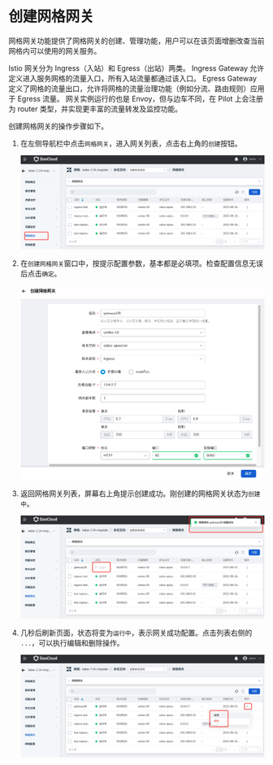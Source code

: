 # 创建网格网关

网格网关功能提供了网格网关的创建、管理功能，用户可以在该页面增删改查当前网格内可以使用的网关服务。

Istio 网关分为 Ingress（入站）和 Egress（出站）两类。
Ingress Gateway 允许定义进入服务网格的流量入口，所有入站流量都通过该入口。
Egress Gateway 定义了网格的流量出口，允许将网格的流量治理功能（例如分流、路由规则）应用于 Egress 流量。
网关实例运行的也是 Envoy，但与边车不同，在 Pilot 上会注册为 router 类型，并实现更丰富的流量转发及监控功能。

创建网格网关的操作步骤如下。

1. 在左侧导航栏中点击`网格网关`，进入网关列表，点击右上角的`创建`按钮。

    ![创建](../../images/create-gateway01.png)

2. 在`创建网格网关`窗口中，按提示配置参数，基本都是必填项。检查配置信息无误后点击`确定`。

    ![创建](../../images/create-gateway02.png)

3. 返回网格网关列表，屏幕右上角提示创建成功。刚创建的网格网关状态为`创建中`。

    ![创建](../../images/create-gateway03.png)

4. 几秒后刷新页面，状态将变为`运行中`，表示网关成功配置。点击列表右侧的 `...`，可以执行编辑和删除操作。

    ![创建](../../images/create-gateway04.png)
